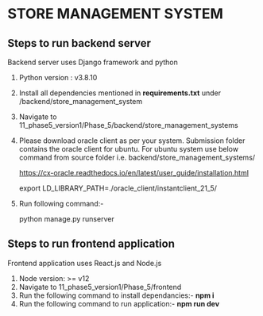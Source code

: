 # STORE MANAGEMENT SYSTEM

## Steps to run backend server
Backend server uses Django framework and python

1. Python version : v3.8.10
2. Install all dependencies mentioned in **requirements.txt** under /backend/store_management_system
3. Navigate to 11_phase5_version1/Phase_5/backend/store_management_systems
4. Please download oracle client as per your system. Submission folder contains the oracle client for ubuntu. For ubuntu system use below command from source folder i.e. backend/store_management_systems/

    https://cx-oracle.readthedocs.io/en/latest/user_guide/installation.html

    
    export LD_LIBRARY_PATH=./oracle_client/instantclient_21_5/
6. Run following command:- 


    python manage.py runserver

## Steps to run frontend application
Frontend application uses React.js and Node.js

1. Node version: >= v12
2. Navigate to 11_phase5_version1/Phase_5/frontend
3. Run the following command to install dependancies:- **npm i**
4. Run the following command to run application:- **npm run dev**